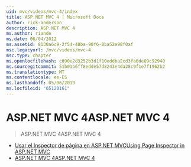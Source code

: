 ```yaml
---
uid: mvc/videos/mvc-4/index
title: ASP.NET MVC 4 | Microsoft Docs
author: rick-anderson
description: ASP.NET MVC 4
ms.author: riande
ms.date: 06/04/2012
ms.assetid: 8130a6c9-2f54-48ba-90f6-0ba52e98f0af
msc.legacyurl: /mvc/videos/mvc-4
msc.type: chapter
ms.openlocfilehash: c090e2d3252b3d1f10eddba2cd3fa0de09c92940
ms.sourcegitcommit: 51b01b6ff8edde57d8243e4da28c9f1e7f1962b2
ms.translationtype: MT
ms.contentlocale: es-ES
ms.lasthandoff: 05/06/2019
ms.locfileid: "65120161"
---
```

# <a name="aspnet-mvc-4"></a><span data-ttu-id="cbcc2-103">ASP.NET MVC 4</span><span class="sxs-lookup"><span data-stu-id="cbcc2-103">ASP.NET MVC 4</span></span>

> <span data-ttu-id="cbcc2-104">ASP.NET MVC 4</span><span class="sxs-lookup"><span data-stu-id="cbcc2-104">ASP.NET MVC 4</span></span>

- [<span data-ttu-id="cbcc2-105">Usar el Inspector de página en ASP.NET MVC</span><span class="sxs-lookup"><span data-stu-id="cbcc2-105">Using Page Inspector in ASP.NET MVC</span></span>](using-page-inspector-in-aspnet-mvc.md)
- [<span data-ttu-id="cbcc2-106">ASP.NET MVC 4</span><span class="sxs-lookup"><span data-stu-id="cbcc2-106">ASP.NET MVC 4</span></span>](aspnet-mvc-4.md)

